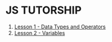# JS TUTORSHIP

1. [Lesson 1 - Data Types and Operators](https://github.com/mseman/js-tutorship/blob/master/lesson_001.md)
2. [Lesson 2 - Variables](https://github.com/mseman/js-tutorship/blob/master/lesson_002.md)
